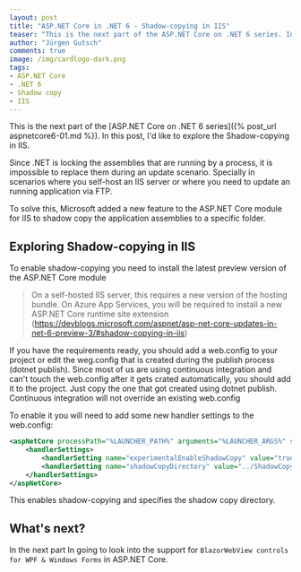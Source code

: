 ```yaml
---
layout: post
title: "ASP.NET Core in .NET 6 - Shadow-copying in IIS"
teaser: "This is the next part of the ASP.NET Core on .NET 6 series. In this post, I'd like to explore the Shadow-copying in IIS."
author: "Jürgen Gutsch"
comments: true
image: /img/cardlogo-dark.png
tags: 
- ASP.NET Core
- .NET 6
- Shadow copy
- IIS
---
```


This is the next part of the [ASP.NET Core on .NET 6 series]({% post_url aspnetcore6-01.md %}). In this post, I'd like to explore the Shadow-copying in IIS.

Since .NET is locking the assemblies that are running by a process, it is impossible to replace them during an update scenario. Specially in scenarios where you self-host an IIS server or where you need to update an running application via FTP. 

To solve this, Microsoft added a new feature to the ASP.NET Core module for IIS to shadow copy the application assemblies to a specific folder.

## Exploring Shadow-copying in IIS

To enable shadow-copying you need to install the latest preview version of the ASP.NET Core module 

> On a self-hosted IIS server, this requires a new version of the hosting bundle. On Azure App Services, you will be required to install a new ASP.NET Core runtime site extension
> (https://devblogs.microsoft.com/aspnet/asp-net-core-updates-in-net-6-preview-3/#shadow-copying-in-iis)

If you have the requirements ready, you should add a web.config to your project or edit the weg.config that is created during the publish process (dotnet publish). Since most of us are using continuous integration and can't touch the web.config after it gets crated automatically, you should add it to the project. Just copy the one that got created using dotnet publish. Continuous integration will not override an existing web.config

To enable it you will need to add some new handler settings to the web.config:

~~~xml
<aspNetCore processPath="%LAUNCHER_PATH%" arguments="%LAUNCHER_ARGS%" stdoutLogEnabled="false" stdoutLogFile=".\logs\stdout">
    <handlerSettings>
        <handlerSetting name="experimentalEnableShadowCopy" value="true" />
        <handlerSetting name="shadowCopyDirectory" value="../ShadowCopyDirectory/" />
    </handlerSettings>
</aspNetCore>
~~~

This enables shadow-copying and specifies the shadow copy directory.

## What's next?

In the next part In going to look into the support for `BlazorWebView controls for WPF & Windows Forms` in ASP.NET Core.

